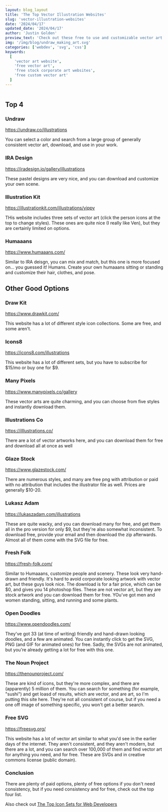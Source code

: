 ```yaml
---
layout: blog_layout
title: 'The Top Vector Illustration Websites'
slug: 'vector-illustration-websites'
date: '2024/04/17'
updated_date: '2024/04/17'
author: 'Justin Golden'
preview_text: 'Check out these free to use and customizable vector art websites for your next project'
img: '/img/blog/undraw_making_art.svg'
categories: ['webdev', 'svg', 'css']
keywords:
  [
    'vector art website',
    'free vector art',
    'free stock corporate art websites',
    'free custom vector art'
  ]
---
```


<img src="/img/blog/undraw_making_art.svg" alt="" class="bg-white p-4">

## Top 4

### Undraw

https://undraw.co/illustrations

You can select a color and search from a large group of generally consistent vector art, download, and use in your work.

### IRA Design

https://iradesign.io/gallery/illustrations

These pastel designs are very nice, and you can download and customize your own scene.

### Illustration Kit

https://illustrationkit.com/illustrations/yippy

THis website includes three sets of vector art (click the person icons at the top to change styles). These ones are quite nice (I really like Ven), but they are certainly limited on options.

### Humaaans

https://www.humaaans.com/

Similar to IRA deisgn, you can mix and match, but this one is more focused on... you guessed it! Humans. Create your own humaaans sitting or standing and customize their hair, clothes, and pose.

## Other Good Options

### Draw Kit

https://www.drawkit.com/

This website has a lot of different style icon collections. Some are free, and some aren't.

### Icons8

https://icons8.com/illustrations

This website has a lot of different sets, but you have to subscribe for $15/mo or buy one for $9.

### Many Pixels

https://www.manypixels.co/gallery

These vector arts are quite charming, and you can choose from five styles and instantly download them.

### Illustrations Co

https://illlustrations.co/

There are a lot of vector artworks here, and you can download them for free and download all at once as well

### Glaze Stock

https://www.glazestock.com/

There are numerous styles, and many are free png with attribution or paid with no attribution that includes the illustrator file as well. Prices are generally $10-20.

### Lukasz Adam

https://lukaszadam.com/illustrations

These are quite wacky, and you can download many for free, and get them all in the pro version for only $9, but they're also somewhat inconsistent. To download free, provide your email and then download the zip afterwards. Almost all of them come with the SVG file for free.

### Fresh Folk

https://fresh-folk.com/

Similar to Humaaans, customize people and scenery. These look very hand-drawn and friendly. It's hard to avoid corporate looking artwork with vector art, but these guys look nice. The download is for a fair price, which can be $0, and gives you 14 photoshop files. These are not vector art, but they are stock artwork and you can download them for free. YOu've got men and women standing, sitting, and running and some plants.

### Open Doodles

https://www.opendoodles.com/

They've got 33 (at time of writing) friendly and hand-drawn looking doodles, and a few are animated. You can instantly click to get the SVG, PNG (and GIF for animated ones) for free. Sadly, the SVGs are not animated, but you're already getting a lot for free with this one.

### The Noun Project

https://thenounproject.com/

These are kind of icons, but they're more complex, and there are (apparently) 5 million of them. You can search for something (for example, "sushi") and get loasd of results, which are vector, and are art, so I'm putting this site here. They're not all consistent of course, but if you need a one off image of something specific, you won't get a better search.

### Free SVG

https://freesvg.org/

This website has a lot of vector art similar to what you'd see in the earlier days of the internet. They aren't consistent, and they aren't modern, but there are a lot, and you can search over 100,000 of them and find vector art for anything you need, and for free. These are SVGs and in creative commons license (public domain).

### Conclusion

There are plenty of paid options, plenty of free options if you don't need consistency, but if you need consistency and for free, check out the top four list.

Also check out [The Top Icon Sets for Web Developers](/blog/top-icon-sets-web-developers)
